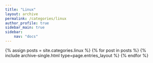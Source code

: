 ```yaml
---
title: "Linux"
layout: archive
permalink: /categories/linux
author_profile: true
sidebar_main: true
sidebar:
    nav: "docs"
---
```


{% assign posts = site.categories.linux %}
{% for post in posts %} {% include archive-single.html type=page.entries_layout %} {% endfor %}